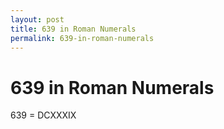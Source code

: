 ```yaml
---
layout: post
title: 639 in Roman Numerals
permalink: 639-in-roman-numerals
---
```


# 639 in Roman Numerals

639 = DCXXXIX
